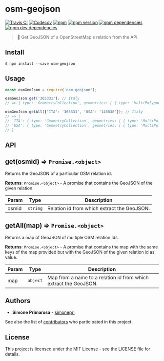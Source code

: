 # osm-geojson
[![Travis CI](https://travis-ci.org/simonepri/osm-geojson.svg?branch=master)](https://travis-ci.org/simonepri/osm-geojson) [![Codecov](https://img.shields.io/codecov/c/github/simonepri/osm-geojson/master.svg)](https://codecov.io/gh/simonepri/osm-geojson) [![npm](https://img.shields.io/npm/dm/osm-geojson.svg)](https://www.npmjs.com/package/osm-geojson) [![npm version](https://img.shields.io/npm/v/osm-geojson.svg)](https://www.npmjs.com/package/osm-geojson) [![npm dependencies](https://david-dm.org/simonepri/osm-geojson.svg)](https://david-dm.org/simonepri/osm-geojson) [![npm dev dependencies](https://david-dm.org/simonepri/osm-geojson/dev-status.svg)](https://david-dm.org/simonepri/osm-geojson#info=devDependencies)

> 🔰 Get GeoJSON of a OpenStreetMap's relation from the API.

## Install

```
$ npm install --save osm-geojson
```

## Usage

```js
const osmGeoJson = require('osm-geojson');

osmGeoJson.get('365331'); // Italy
// => { type: 'GeometryCollection', geometries: [ { type: 'MultiPolygon', coordinates: [Array] } ] }

osmGeoJson.getAll({'ITA': '365331', 'USA': '148838'}); // Italy
// => {
// 'ITA': { type: 'GeometryCollection', geometries: [ { type: 'MultiPolygon', coordinates: [Array] } ] },
// 'USA': { type: 'GeometryCollection', geometries: [ { type: 'MultiPolygon', coordinates: [Array] } ] }
// }
```

## API

<a name="get"></a>

## get(osmid) ⇒ <code>Promise.&lt;object&gt;</code>
Returns the GeoJSON of a particular OSM relation id.

**Returns**: <code>Promise.&lt;object&gt;</code> - A promise that contains the GeoJSON of the given
relation.  

| Param | Type | Description |
| --- | --- | --- |
| osmid | <code>string</code> | Relation id from which extract the GeoJSON. |

<a name="getAll"></a>

## getAll(map) ⇒ <code>Promise.&lt;object&gt;</code>
Returns a map of GeoJSON of multiple OSM relation ids.

**Returns**: <code>Promise.&lt;object&gt;</code> - A promise that contains the map with the same keys
of the map provided but with the GeoJSON of the given relation id as value.  

| Param | Type | Description |
| --- | --- | --- |
| map | <code>object</code> | Map from a name to a relation id from which extract the GeoJSON. |

## Authors
* **Simone Primarosa** - [simonepri](https://github.com/simonepri)

See also the list of [contributors](https://github.com/simonepri/osm-geojson/contributors) who participated in this project.

## License
This project is licensed under the MIT License - see the [LICENSE](LICENSE) file for details.
